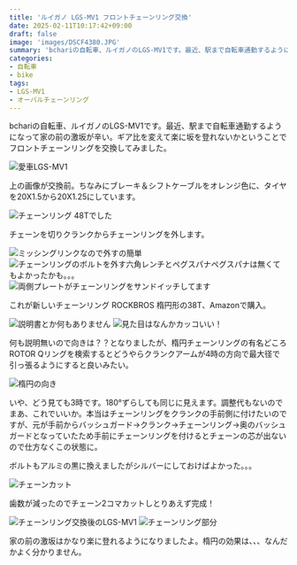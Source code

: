 ```yaml
---
title: 'ルイガノ LGS-MV1 フロントチェーンリング交換'
date: 2025-02-11T10:17:42+09:00
draft: false
image: 'images/DSCF4380.JPG'
summary: 'bchariの自転車、ルイガノのLGS-MV1です。最近、駅まで自転車通勤するようになって家の前の激坂が辛い。ギア比を変えて楽に坂を登れないかということでフロントチェーンリングを交換してみました。'
categories:
- 自転車
- bike
tags:
- LGS-MV1
- オーバルチェーンリング
---
```


bchariの自転車、ルイガノのLGS-MV1です。最近、駅まで自転車通勤するようになって家の前の激坂が辛い。ギア比を変えて楽に坂を登れないかということでフロントチェーンリングを交換してみました。

![愛車LGS-MV1](./images/DSCF4369.JPG)

上の画像が交換前。ちなみにブレーキ＆シフトケーブルをオレンジ色に、タイヤを20X1.5から20X1.25にしています。

![チェーンリング 48Tでした](./images/DSCF4370.JPG)

チェーンを切りクランクからチェーンリングを外します。

![ミッシングリンクなので外すの簡単](./images/DSCF4371.JPG)
![チェーンリングのボルトを外す六角レンチとペグスパナペグスパナは無くてもよかったかも。。。](./images/DSCF4374.JPG)
![両側プレートがチェーンリングをサンドイッチしてます](./images/DSCF4375.JPG)

これが新しいチェーンリング ROCKBROS 楕円形の38T、Amazonで購入。

![説明書とか何もありません](./images/DSCF4376.JPG)
![見た目はなんかカッコいい！](./images/DSCF4377.JPG)

何も説明無いので向きは？？となりましたが、楕円チェーンリングの有名どころROTOR
Qリングを検索するとどうやらクランクアームが4時の方向で最大径で引っ張るようにすると良いみたい。

![楕円の向き](./images/DSCF4380.JPG)

いや、どう見ても3時です。180°ずらしても同じに見えます。調整代もないのでまあ、これでいいか。本当はチェーンリングをクランクの手前側に付けたいのですが、元が手前からバッシュガード→クランク→チェーンリング→奥のバッシュガードとなっていたため手前にチェーンリングを付けるとチェーンの芯が出ないので仕方なくこの状態に。

ボルトもアルミの黒に換えましたがシルバーにしておけばよかった。。。

![チェーンカット](./images/DSCF4382.JPG)

歯数が減ったのでチェーン2コマカットしとりあえず完成！

![チェーンリング交換後のLGS-MV1](./images/DSCF4386.JPG)
![チェーンリング部分](./images/DSCF4387.JPG)

家の前の激坂はかなり楽に登れるようになりましたよ。楕円の効果は、、、なんだかよく分かりません。
